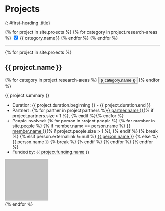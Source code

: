 ---
---
# Projects
{: #first-heading .title}
<div>
    {% for project in site.projects %}
        {% for category in project.research-areas %}
        <input type="checkbox" class="filter" id="{{ category.tag }}" checked/>
        <label for="{{ category.tag }}">{{ category.name }}</label>
        {% endfor %}
    {% endfor %}
    <hr/>
    {% for project in site.projects %}
    <div class="singleproject {% for category in project.research-areas %}{{ category.tag }} {% endfor %}">
        <div class="projectcontainer">
            <h2 class="title is-5">{{ project.name }}</h2>
            {% for category in project.research-areas %}
                <button class="button">{{ category.name }}</button>
            {% endfor %}
            <p>{{ project.summary }}</p>
            <div class="lists">
                <ul>
                    <li>Duration: {{ project.duration.beginning }} - {{ project.duration.end }}</li>
                    <li>Partners: {% for partner in project.partners %}<a href="{{ partner.link }}">{{ partner.name }}</a>{% if project.partners.size > 1 %}, {% endif %}{% endfor %}</li>
                    <li>People involved: 
                        {% for person in project.people %}
                            {% for member in site.people %}
                                {% if member.name == person.name %}
                                    <a href="{{ member.url }}">{{ member.name }}</a>{% if project.people.size > 1 %}, {% endif %}
                                    {% break %}
                                {% elsif person.externallink != null %}
                                    <a href="{{ person.externallink }}">{{ person.name }}</a>
                                {% else %}
                                    {{ person.name }}
                                    {% break %}
                                {% endif %}
                            {% endfor %}
                        {% endfor %}</li>
                    <li>Funded by: <a href="{{ project.funding.link }}">{{ project.funding.name }}</a></li>
                </ul>
            </div>
        </div>
        <img class="image" src="../assets/images/testimage.png"/>
    </div>
    {% endfor %}
</div>
<script>
    var shown = document.getElementsByClassName("singleproject");
    var checkboxes = document.getElementsByClassName("filter");
    for (var j = 0; j < checkboxes.length; j++) {
        let checkbox = checkboxes[j];
        checkbox.addEventListener('click', function() {
            if (checkbox.checked == true) {
                for (var i = 0; i < shown.length; i++) {
                    if (shown[i].classList.contains(checkbox.id)) {
                        shown[i].style.display = 'block';
                    }
                }
            }
            else {
                for (var i = 0; i < shown.length; i++) {
                    if (shown[i].classList.contains(checkbox.id)) {
                        shown[i].style.display = 'none';
                    }
                }
            }
        });
    }
</script>